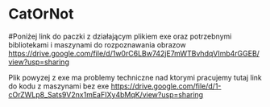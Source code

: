 # CatOrNot

#Poniżej link do paczki z działającym plikiem exe oraz potrzebnymi bibliotekami i maszynami do rozpoznawania obrazow
https://drive.google.com/file/d/1w0rC6LBw742jE7mWTBvhdqVImb4rGGEB/view?usp=sharing

Plik powyzej z exe ma problemy techniczne nad ktorymi pracujemy tutaj link do kodu z maszynami bez exe
https://drive.google.com/file/d/1-cOrZWLp8_Sats9V2nx1mEaFIXy4bMqK/view?usp=sharing
